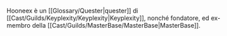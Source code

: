 Hooneex è un [[Glossary/Quester|quester]] di [[Cast/Guilds/Keyplexity/Keyplexity|Keyplexity]], nonché fondatore, ed ex-membro della [[Cast/Guilds/MasterBase/MasterBase|MasterBase]].